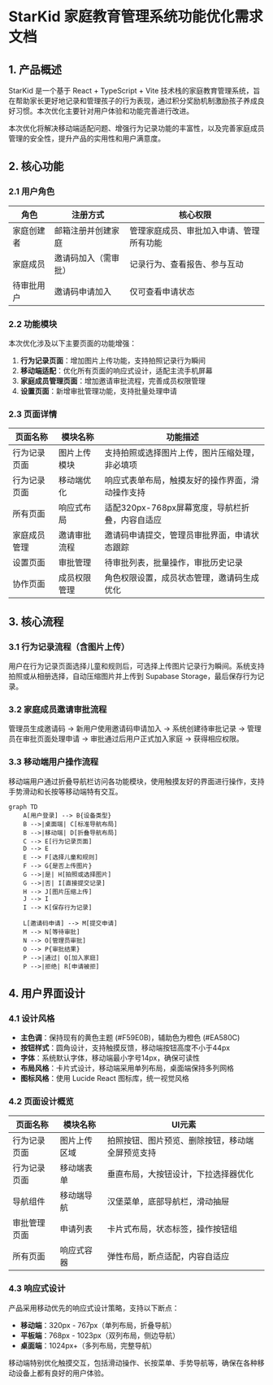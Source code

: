 # StarKid 家庭教育管理系统功能优化需求文档

## 1. 产品概述

StarKid 是一个基于 React + TypeScript + Vite 技术栈的家庭教育管理系统，旨在帮助家长更好地记录和管理孩子的行为表现，通过积分奖励机制激励孩子养成良好习惯。本次优化主要针对用户体验和功能完善进行改进。

本次优化将解决移动端适配问题、增强行为记录功能的丰富性，以及完善家庭成员管理的安全性，提升产品的实用性和用户满意度。

## 2. 核心功能

### 2.1 用户角色

| 角色 | 注册方式 | 核心权限 |
|------|----------|----------|
| 家庭创建者 | 邮箱注册并创建家庭 | 管理家庭成员、审批加入申请、管理所有功能 |
| 家庭成员 | 邀请码加入（需审批） | 记录行为、查看报告、参与互动 |
| 待审批用户 | 邀请码申请加入 | 仅可查看申请状态 |

### 2.2 功能模块

本次优化涉及以下主要页面的功能增强：

1. **行为记录页面**：增加图片上传功能，支持拍照记录行为瞬间
2. **移动端适配**：优化所有页面的响应式设计，适配主流手机屏幕
3. **家庭成员管理页面**：增加邀请审批流程，完善成员权限管理
4. **设置页面**：新增审批管理功能，支持批量处理申请

### 2.3 页面详情

| 页面名称 | 模块名称 | 功能描述 |
|----------|----------|----------|
| 行为记录页面 | 图片上传模块 | 支持拍照或选择图片上传，图片压缩处理，非必填项 |
| 行为记录页面 | 移动端优化 | 响应式表单布局，触摸友好的操作界面，滑动操作支持 |
| 所有页面 | 响应式布局 | 适配320px-768px屏幕宽度，导航栏折叠，内容自适应 |
| 家庭成员管理 | 邀请审批流程 | 邀请码申请提交，管理员审批界面，申请状态跟踪 |
| 设置页面 | 审批管理 | 待审批列表，批量操作，审批历史记录 |
| 协作页面 | 成员权限管理 | 角色权限设置，成员状态管理，邀请码生成优化 |

## 3. 核心流程

### 3.1 行为记录流程（含图片上传）

用户在行为记录页面选择儿童和规则后，可选择上传图片记录行为瞬间。系统支持拍照或从相册选择，自动压缩图片并上传到 Supabase Storage，最后保存行为记录。

### 3.2 家庭成员邀请审批流程

管理员生成邀请码 → 新用户使用邀请码申请加入 → 系统创建待审批记录 → 管理员在审批页面处理申请 → 审批通过后用户正式加入家庭 → 获得相应权限。

### 3.3 移动端用户操作流程

移动端用户通过折叠导航栏访问各功能模块，使用触摸友好的界面进行操作，支持手势滑动和长按等移动端特有交互。

```mermaid
graph TD
    A[用户登录] --> B{设备类型}
    B -->|桌面端| C[标准导航布局]
    B -->|移动端| D[折叠导航布局]
    C --> E[行为记录页面]
    D --> E
    E --> F[选择儿童和规则]
    F --> G{是否上传图片}
    G -->|是| H[拍照或选择图片]
    G -->|否| I[直接提交记录]
    H --> J[图片压缩上传]
    J --> I
    I --> K[保存行为记录]
    
    L[邀请码申请] --> M[提交申请]
    M --> N[等待审批]
    N --> O[管理员审批]
    O --> P{审批结果}
    P -->|通过| Q[加入家庭]
    P -->|拒绝| R[申请被拒]
```

## 4. 用户界面设计

### 4.1 设计风格

- **主色调**：保持现有的黄色主题 (#F59E0B)，辅助色为橙色 (#EA580C)
- **按钮样式**：圆角设计，支持触摸反馈，移动端按钮高度不小于44px
- **字体**：系统默认字体，移动端最小字号14px，确保可读性
- **布局风格**：卡片式设计，移动端采用单列布局，桌面端保持多列网格
- **图标风格**：使用 Lucide React 图标库，统一视觉风格

### 4.2 页面设计概览

| 页面名称 | 模块名称 | UI元素 |
|----------|----------|--------|
| 行为记录页面 | 图片上传区域 | 拍照按钮、图片预览、删除按钮，移动端全屏预览支持 |
| 行为记录页面 | 移动端表单 | 垂直布局，大按钮设计，下拉选择器优化 |
| 导航组件 | 移动端导航 | 汉堡菜单，底部导航栏，滑动抽屉 |
| 审批管理页面 | 申请列表 | 卡片式布局，状态标签，操作按钮组 |
| 所有页面 | 响应式容器 | 弹性布局，断点适配，内容自适应 |

### 4.3 响应式设计

产品采用移动优先的响应式设计策略，支持以下断点：

- **移动端**：320px - 767px（单列布局，折叠导航）
- **平板端**：768px - 1023px（双列布局，侧边导航）
- **桌面端**：1024px+（多列布局，完整导航）

移动端特别优化触摸交互，包括滑动操作、长按菜单、手势导航等，确保在各种移动设备上都有良好的用户体验。